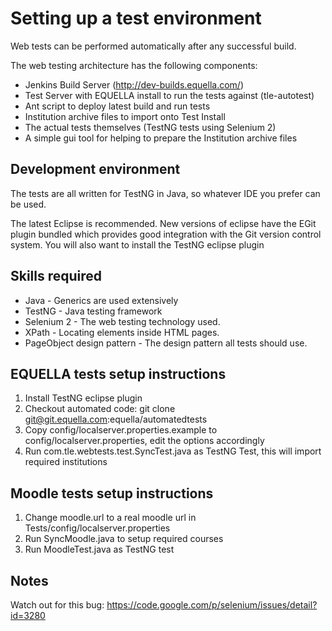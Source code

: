 # Setting up a test environment

Web tests can be performed automatically after any successful build.

The web testing architecture has the following components:

* Jenkins Build Server (http://dev-builds.equella.com/)
* Test Server with EQUELLA install to run the tests against (tle-autotest)
* Ant script to deploy latest build and run tests
* Institution archive files to import onto Test Install
* The actual tests themselves (TestNG tests using Selenium 2)
* A simple gui tool for helping to prepare the Institution archive files

## Development environment

The tests are all written for TestNG in Java, so whatever IDE you prefer can be used.

The latest Eclipse is recommended. New versions of eclipse have the EGit plugin bundled which provides good integration with the Git version control system. You will also want to install the TestNG eclipse plugin

## Skills required

* Java - Generics are used extensively
* TestNG - Java testing framework
* Selenium 2 - The web testing technology used.
* XPath - Locating elements inside HTML pages.
* PageObject design pattern - The design pattern all tests should use.

## EQUELLA tests setup instructions

1. Install TestNG eclipse plugin
2. Checkout automated code: git clone git@git.equella.com:equella/automatedtests
3. Copy config/localserver.properties.example to config/localserver.properties, edit the options accordingly
4. Run com.tle.webtests.test.SyncTest.java as TestNG Test, this will import required institutions

## Moodle tests setup instructions
1. Change moodle.url to a real moodle url in Tests/config/localserver.properties
2. Run SyncMoodle.java to setup required courses
3. Run MoodleTest.java as TestNG test

## Notes
Watch out for this bug: https://code.google.com/p/selenium/issues/detail?id=3280
